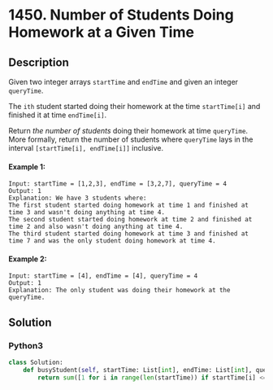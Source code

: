 # 1450. Number of Students Doing Homework at a Given Time

## Description
Given two integer arrays `startTime` and `endTime` and given an integer `queryTime`.

The `ith` student started doing their homework at the time `startTime[i]` and finished it at time `endTime[i]`.

Return *the number of students* doing their homework at time `queryTime`. More formally, return the number of students where `queryTime` lays in the interval `[startTime[i], endTime[i]]` inclusive.

#### Example 1:
```
Input: startTime = [1,2,3], endTime = [3,2,7], queryTime = 4
Output: 1
Explanation: We have 3 students where:
The first student started doing homework at time 1 and finished at time 3 and wasn't doing anything at time 4.
The second student started doing homework at time 2 and finished at time 2 and also wasn't doing anything at time 4.
The third student started doing homework at time 3 and finished at time 7 and was the only student doing homework at time 4.
```

#### Example 2:
```
Input: startTime = [4], endTime = [4], queryTime = 4
Output: 1
Explanation: The only student was doing their homework at the queryTime.
```


## Solution

### Python3
```python
class Solution:
    def busyStudent(self, startTime: List[int], endTime: List[int], queryTime: int) -> int:
        return sum([1 for i in range(len(startTime)) if startTime[i] <= queryTime <= endTime[i]])
```